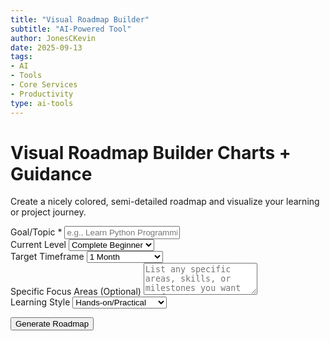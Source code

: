```yaml
---
title: "Visual Roadmap Builder"
subtitle: "AI-Powered Tool"
author: JonesCKevin
date: 2025-09-13
tags:
- AI
- Tools
- Core Services
- Productivity
type: ai-tools
---
```


<main class="main-content">
<div class="form-container">
<div class="vr-hero">
<h1>Visual Roadmap Builder <span class="pill">Charts + Guidance</span></h1>
<p>Create a nicely colored, semi-detailed roadmap and visualize your learning or project journey.</p>
</div>

<form id="roadmapForm">
<div class="form-group">
<label for="goalTopic">Goal/Topic *</label>
<input type="text" id="goalTopic" placeholder="e.g., Learn Python Programming, Start a Business, Get Fit" required>
</div>

<div class="form-group">
<label for="currentLevel">Current Level</label>
<select id="currentLevel">
<option value="complete-beginner">Complete Beginner</option>
<option value="some-basics">Know Some Basics</option>
<option value="intermediate">Intermediate</option>
<option value="advanced">Advanced</option>
</select>
</div>

<div class="form-group">
<label for="timeframe">Target Timeframe</label>
<select id="timeframe">
<option value="1-month">1 Month</option>
<option value="3-months">3 Months</option>
<option value="6-months">6 Months</option>
<option value="1-year">1 Year</option>
<option value="flexible">Flexible Timeline</option>
</select>
</div>

<div class="form-group">
<label for="focusAreas">Specific Focus Areas (Optional)</label>
<textarea id="focusAreas" placeholder="List any specific areas, skills, or milestones you want to focus on" rows="3"></textarea>
</div>

<div class="form-group">
<label for="learningStyle">Learning Style</label>
<select id="learningStyle">
<option value="practical">Hands-on/Practical</option>
<option value="theoretical">Theoretical/Academic</option>
<option value="mixed">Mixed Approach</option>
<option value="project-based">Project-Based</option>
</select>
</div>

<button type="button" class="btn-primary" onclick="generateRoadmap()">Generate Roadmap</button>
</form>

<div id="loadingDiv" class="loading" style="display: none;">
Creating your personalized roadmap...
</div>

<div id="errorDiv" style="display: none;"></div>

<div id="resultDiv" style="display: none;">
<h3 style="color: #ff6b35; margin-bottom: 20px;">Your Personalized Roadmap</h3>
<div class="result-content" id="resultContent"></div>

<div style="margin-top: 30px; gap: 15px; display: flex; justify-content: center; flex-wrap: wrap;">
<button class="btn-primary" onclick="copyResult()" style="width: auto; padding: 10px 20px;">📋 Copy to Clipboard</button>
<button class="btn-primary" onclick="downloadResult('markdown')" style="width: auto; padding: 10px 20px; background: linear-gradient(135deg, #28a745, #34ce57);">📄 Download Markdown</button>
<button class="btn-primary" onclick="downloadResult('html')" style="width: auto; padding: 10px 20px; background: linear-gradient(135deg, #17a2b8, #20c997);">🌐 Download HTML</button>
<button class="btn-primary" onclick="generateVariation()" style="width: auto; padding: 10px 20px; background: linear-gradient(135deg, #6f42c1, #8e5bcd);">🎭 Alternative Approach</button>
<button class="btn-primary" onclick="resetForm()" style="width: auto; padding: 10px 20px; background: linear-gradient(135deg, #666, #888);">🔄 Reset</button>
</div>
</div>
</div>
</main>

<script src="visual-roadmap.js"></script>

